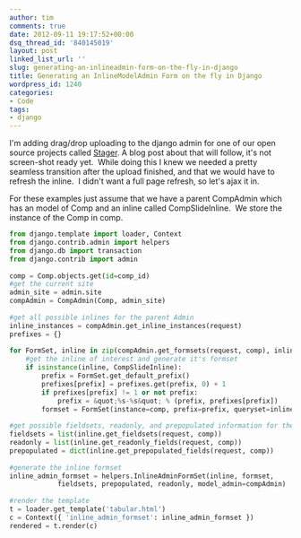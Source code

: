 ```yaml
---
author: tim
comments: true
date: 2012-09-11 19:17:52+00:00
dsq_thread_id: '840145019'
layout: post
linked_list_url: ''
slug: generating-an-inlineadmin-form-on-the-fly-in-django
title: Generating an InlineModelAdmin Form on the fly in Django
wordpress_id: 1240
categories:
- Code
tags:
- django
---
```


I'm adding drag/drop uploading to the django admin for one of our open source
projects called [Stager](https://github.com/aiaio/ai-stager). A blog post
about that will follow, it's not screen-shot ready yet.  While doing this I
knew we needed a pretty seamless transition after the upload finished, and
that we would have to refresh the inline.  I didn't want a full page refresh,
so let's ajax it in. 

For these examples just assume that we have a parent CompAdmin which has an model of Comp and an inline called CompSlideInline.  We store the instance of the Comp in comp. 

```python
from django.template import loader, Context
from django.contrib.admin import helpers
from django.db import transaction
from django.contrib import admin
 
comp = Comp.objects.get(id=comp_id)
#get the current site
admin_site = admin.site
compAdmin = CompAdmin(Comp, admin_site)
 
#get all possible inlines for the parent Admin
inline_instances = compAdmin.get_inline_instances(request)
prefixes = {}
 
for FormSet, inline in zip(compAdmin.get_formsets(request, comp), inline_instances):
    #get the inline of interest and generate it's formset
    if isinstance(inline, CompSlideInline):
        prefix = FormSet.get_default_prefix()
        prefixes[prefix] = prefixes.get(prefix, 0) + 1
        if prefixes[prefix] != 1 or not prefix:
            prefix = &quot;%s-%s&quot; % (prefix, prefixes[prefix])
        formset = FormSet(instance=comp, prefix=prefix, queryset=inline.queryset(request))
 
#get possible fieldsets, readonly, and prepopulated information for the parent Admin
fieldsets = list(inline.get_fieldsets(request, comp))
readonly = list(inline.get_readonly_fields(request, comp))
prepopulated = dict(inline.get_prepopulated_fields(request, comp))
 
#generate the inline formset
inline_admin_formset = helpers.InlineAdminFormSet(inline, formset,
            fieldsets, prepopulated, readonly, model_admin=compAdmin)
 
#render the template
t = loader.get_template('tabular.html')
c = Context({ 'inline_admin_formset': inline_admin_formset })
rendered = t.render(c)
```